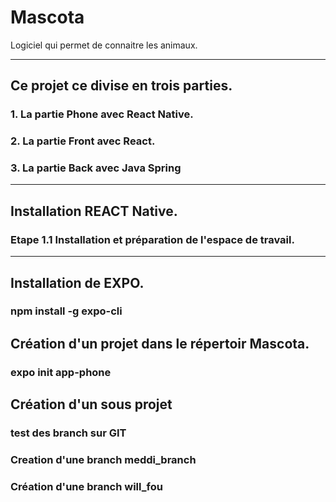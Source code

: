 # Mascota
Logiciel qui permet de connaitre les animaux.
***
## Ce projet ce divise en trois parties.

### 1. La partie Phone avec React Native.

### 2. La partie Front avec React.

### 3. La partie Back avec Java Spring

***
## Installation REACT Native.
### Etape 1.1 Installation et préparation de l'espace de travail.

***

## Installation de EXPO.
### npm install -g expo-cli

## Création d'un projet dans le répertoir Mascota.
### expo init app-phone

## Création d'un sous projet 
### test des branch sur GIT

### Creation d'une branch meddi_branch
### Création d'une branch will_fou


